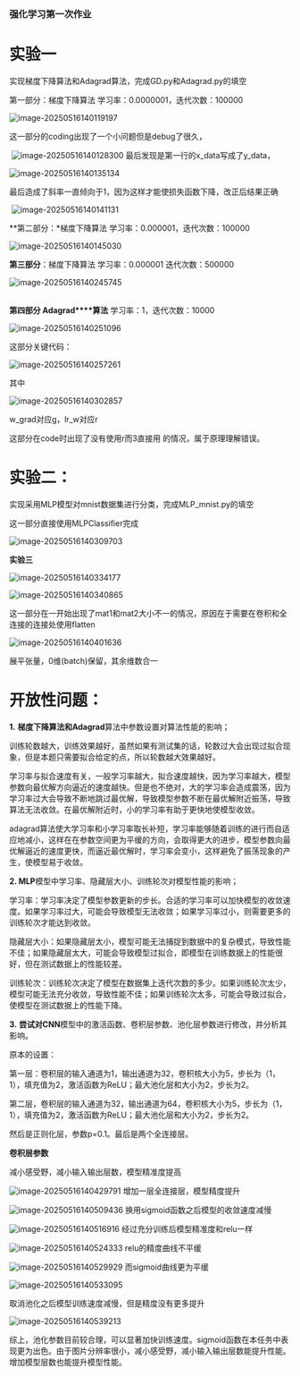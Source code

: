 ### 强化学习第一次作业

# **实验一**

实现梯度下降算法和Adagrad算法，完成GD.py和Adagrad.py的填空




 第一部分：梯度下降算法  学习率：0.0000001，迭代次数：100000

![image-20250516140119197](paper.assets/image-20250516140119197.png)


 这一部分的coding出现了一个小问题但是debug了很久，

​     ![image-20250516140128300](paper.assets/image-20250516140128300.png)
 最后发现是第一行的x_data写成了y_data，

![image-20250516140135134](paper.assets/image-20250516140135134.png)

最后造成了斜率一直倾向于1，因为这样才能使损失函数下降，改正后结果正确

​     ![image-20250516140141131](paper.assets/image-20250516140141131.png)


 **第二部分：*梯度下降算法 学习率：0.000001，迭代次数：100000

 ![image-20250516140145030](paper.assets/image-20250516140145030.png)


 **第三部分**：梯度下降算法  学习率：0.000001 迭代次数：500000

 ![image-20250516140245745](paper.assets/image-20250516140245745.png)

​     
 **第四部分 Adagrad****算法**  学习率：1，迭代次数：10000

 ![image-20250516140251096](paper.assets/image-20250516140251096.png)


 这部分关键代码：

![image-20250516140257261](paper.assets/image-20250516140257261.png)

其中

 ![image-20250516140302857](paper.assets/image-20250516140302857.png)

w_grad对应g，lr_w对应r

这部分在code时出现了没有使用r而3直接用  的情况，属于原理理解错误。

#  **实验二：**

实现采用MLP模型对mnist数据集进行分类，完成MLP_mnist.py的填空

这一部分直接使用MLPClassifier完成

![image-20250516140309703](paper.assets/image-20250516140309703.png)

 **实验三**

 ![image-20250516140334177](paper.assets/image-20250516140334177.png)

 ![image-20250516140340865](paper.assets/image-20250516140340865.png)

这一部分在一开始出现了mat1和mat2大小不一的情况，原因在于需要在卷积和全连接的连接处使用flatten

![image-20250516140401636](paper.assets/image-20250516140401636.png)

展平张量，0维(batch)保留，其余维数合一



# **开放性问题：**

 

**1.** **梯度下降算法和Adagrad**算法中参数设置对算法性能的影响；

 

训练轮数越大，训练效果越好，虽然如果有测试集的话，轮数过大会出现过拟合现象，但是本题只需要拟合给定的点，所以轮数越大效果越好。

学习率与拟合速度有关，一般学习率越大，拟合速度越快，因为学习率越大，模型参数向最优解方向逼近的速度越快。但是也不绝对，大的学习率会造成震荡，因为学习率过大会导致不断地跳过最优解，导致模型参数不断在最优解附近振荡，导致算法无法收敛。在最优解附近时，小的学习率有助于更快地使模型收敛。

adagrad算法使大学习率和小学习率取长补短，学习率能够随着训练的进行而自适应地减小，这样在在参数空间更为平缓的方向，会取得更大的进步，模型参数向最优解逼近的速度更快，而逼近最优解时，学习率会变小，这样避免了振荡现象的产生，使模型易于收敛。

 

**2. MLP**模型中学习率、隐藏层大小、训练轮次对模型性能的影响；

 

学习率：学习率决定了模型参数更新的步长。合适的学习率可以加快模型的收敛速度。如果学习率过大，可能会导致模型无法收敛；如果学习率过小，则需要更多的训练轮次才能达到收敛。

隐藏层大小：如果隐藏层太小，模型可能无法捕捉到数据中的复杂模式，导致性能不佳；如果隐藏层太大，可能会导致模型过拟合，即模型在训练数据上的性能很好，但在测试数据上的性能较差。

训练轮次：训练轮次决定了模型在数据集上迭代次数的多少。如果训练轮次太少，模型可能无法充分收敛，导致性能不佳；如果训练轮次太多，可能会导致过拟合，使模型在测试数据上的性能下降。

 

**3.** **尝试对CNN**模型中的激活函数、卷积层参数、池化层参数进行修改，并分析其影响。

 

原本的设置：

第一层：卷积层的输入通道为1，输出通道为32，卷积核大小为5，步长为（1，1），填充值为2，激活函数为ReLU；最大池化层和大小为2，步长为2。

第二层，卷积层的输入通道为32，输出通道为64，卷积核大小为5，步长为（1，1），填充值为2，激活函数为ReLU；最大池化层和大小为2，步长为2。

然后是正则化层，参数p=0.1。最后是两个全连接层。

 

**卷积层参数**

减小感受野，减小输入输出层数，模型精准度提高

 ![image-20250516140429791](paper.assets/image-20250516140429791.png)
 增加一层全连接层，模型精度提升

 ![image-20250516140509436](paper.assets/image-20250516140509436.png)
 换用sigmoid函数之后模型的收敛速度减慢

 ![image-20250516140516916](paper.assets/image-20250516140516916.png)
 经过充分训练后模型精准度和relu一样

![image-20250516140524333](paper.assets/image-20250516140524333.png)
 relu的精度曲线不平缓

![image-20250516140529929](paper.assets/image-20250516140529929.png)
 而sigmoid曲线更为平缓

 ![image-20250516140533095](paper.assets/image-20250516140533095.png)


 取消池化之后模型训练速度减慢，但是精度没有更多提升

 ![image-20250516140539213](paper.assets/image-20250516140539213.png)

综上，池化参数目前较合理，可以显著加快训练速度。sigmoid函数在本任务中表现更为出色。由于图片分辨率很小，减小感受野，减小输入输出层数能提升性能。增加模型层数也能提升模型性能。

 